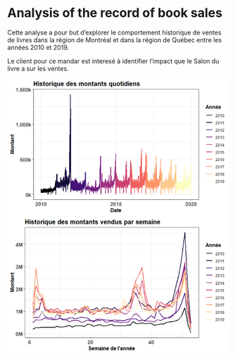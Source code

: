 # Analysis of the record of book sales

Cette analyse a pour but d’explorer le comportement historique de ventes de 
livres dans la région de Montréal et dans la région de Québec entre les années 
2010 et 2019.

Le client pour ce mandar est interesé à identifier l’impact que le Salon du 
livre a sur les ventes. 


![](sales_book.png)
![](sales_book2.png)